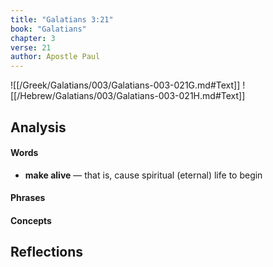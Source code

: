 ```yaml
---
title: "Galatians 3:21"
book: "Galatians"
chapter: 3
verse: 21
author: Apostle Paul
---
```

![[/Greek/Galatians/003/Galatians-003-021G.md#Text]]
![[/Hebrew/Galatians/003/Galatians-003-021H.md#Text]]

## Analysis

#### Words
- **make alive** — that is, cause spiritual (eternal) life to begin

#### Phrases

#### Concepts

## Reflections
